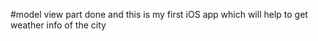 #model view part done and 
this is my first iOS app which will help to get weather info of the city
